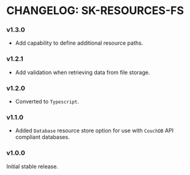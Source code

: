 # CHANGELOG: SK-RESOURCES-FS

### v1.3.0

- Add capability to define additional resource paths.

### v1.2.1

- Add validation when retrieving data from file storage.

### v1.2.0

- Converted to `Typescript`.

### v1.1.0

- Added `Database` resource store option for use with `CouchDB` API compliant databases.


### v1.0.0

Initial stable release.
